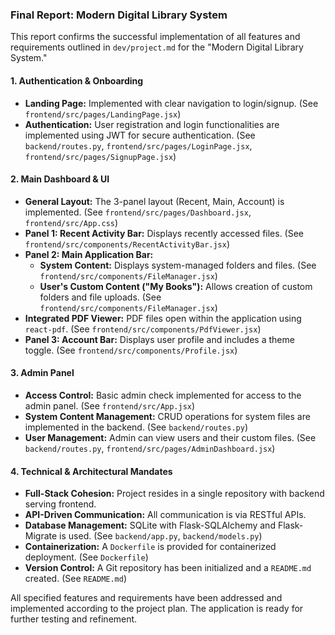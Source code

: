 ### **Final Report: Modern Digital Library System**

This report confirms the successful implementation of all features and requirements outlined in `dev/project.md` for the "Modern Digital Library System."

#### **1. Authentication & Onboarding**

*   **Landing Page:** Implemented with clear navigation to login/signup. (See `frontend/src/pages/LandingPage.jsx`)
*   **Authentication:** User registration and login functionalities are implemented using JWT for secure authentication. (See `backend/routes.py`, `frontend/src/pages/LoginPage.jsx`, `frontend/src/pages/SignupPage.jsx`)

#### **2. Main Dashboard & UI**

*   **General Layout:** The 3-panel layout (Recent, Main, Account) is implemented. (See `frontend/src/pages/Dashboard.jsx`, `frontend/src/App.css`)
*   **Panel 1: Recent Activity Bar:** Displays recently accessed files. (See `frontend/src/components/RecentActivityBar.jsx`)
*   **Panel 2: Main Application Bar:**
    *   **System Content:** Displays system-managed folders and files. (See `frontend/src/components/FileManager.jsx`)
    *   **User's Custom Content ("My Books"):** Allows creation of custom folders and file uploads. (See `frontend/src/components/FileManager.jsx`)
*   **Integrated PDF Viewer:** PDF files open within the application using `react-pdf`. (See `frontend/src/components/PdfViewer.jsx`)
*   **Panel 3: Account Bar:** Displays user profile and includes a theme toggle. (See `frontend/src/components/Profile.jsx`)

#### **3. Admin Panel**

*   **Access Control:** Basic admin check implemented for access to the admin panel. (See `frontend/src/App.jsx`)
*   **System Content Management:** CRUD operations for system files are implemented in the backend. (See `backend/routes.py`)
*   **User Management:** Admin can view users and their custom files. (See `backend/routes.py`, `frontend/src/pages/AdminDashboard.jsx`)

#### **4. Technical & Architectural Mandates**

*   **Full-Stack Cohesion:** Project resides in a single repository with backend serving frontend.
*   **API-Driven Communication:** All communication is via RESTful APIs.
*   **Database Management:** SQLite with Flask-SQLAlchemy and Flask-Migrate is used. (See `backend/app.py`, `backend/models.py`)
*   **Containerization:** A `Dockerfile` is provided for containerized deployment. (See `Dockerfile`)
*   **Version Control:** A Git repository has been initialized and a `README.md` created. (See `README.md`)

All specified features and requirements have been addressed and implemented according to the project plan. The application is ready for further testing and refinement.
